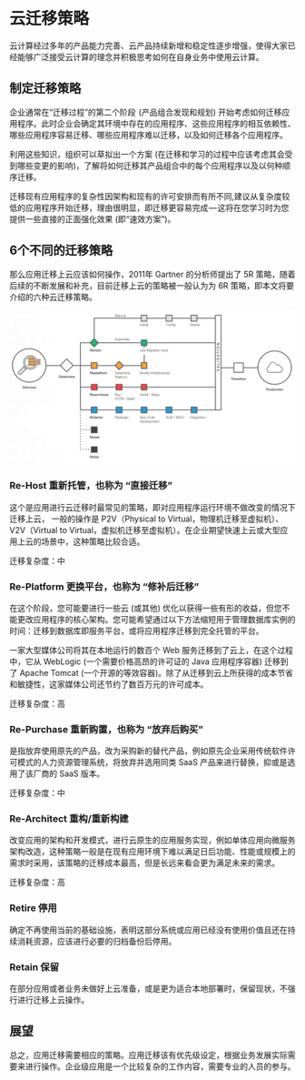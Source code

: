 # 云迁移策略

云计算经过多年的产品能力完善、云产品持续新增和稳定性逐步增强，使得大家已经能够广泛接受云计算的理念并积极思考如何在自身业务中使用云计算。

## 制定迁移策略

企业通常在“迁移过程”的第二个阶段  (产品组合发现和规划) 开始考虑如何迁移应用程序。此时企业会确定其环境中存在的应用程序、这些应用程序的相互依赖性、哪些应用程序容易迁移、哪些应用程序难以迁移，以及如何迁移各个应用程序。

利用这些知识，组织可以草拟出一个方案 (在迁移和学习的过程中应该考虑其会受到哪些变更的影响)，了解将如何迁移其产品组合中的每个应用程序以及以何种顺序迁移。

迁移现有应用程序的复杂性因架构和现有的许可安排而有所不同,建议从复杂度较低的应用程序开始迁移，理由很明显，即迁移更容易完成 — 这将在您学习时为您提供一些直接的正面强化效果 (即“速效方案”)。

## 6个不同的迁移策略

那么应用迁移上云应该如何操作，2011年 Gartner 的分析师提出了 5R 策略，随着后续的不断发展和补充，目前迁移上云的策略被一般认为为 6R 策略，即本文将要介绍的六种云迁移策略。

![Six Common Migration Strategies: Detailed View Diagram](./images/m6r-detailed-view.png)

### Re-Host 重新托管，也称为 “直接迁移”

这个是应用进行云迁移时最常见的策略，即对应用程序运行环境不做改变的情况下迁移上云， 一般的操作是 P2V（Physical to Virtual，物理机迁移至虚拟机）、V2V（Virtual to Virtual，虚拟机迁移至虚拟机）。在企业期望快速上云或大型应用上云的场景中，这种策略比较合适。

迁移复杂度：中

### Re-Platform 更换平台，也称为 “修补后迁移”

在这个阶段，您可能要进行一些云 (或其他) 优化以获得一些有形的收益，但您不能更改应用程序的核心架构。您可能希望通过以下方法缩短用于管理数据库实例的时间：迁移到数据库即服务平台，或将应用程序迁移到完全托管的平台。

一家大型媒体公司将其在本地运行的数百个 Web 服务迁移到了云上，在这个过程中，它从 WebLogic (一个需要价格高昂的许可证的 Java 应用程序容器) 迁移到了 Apache Tomcat (一个开源的等效容器)。除了从迁移到云上所获得的成本节省和敏捷性，这家媒体公司还节约了数百万元的许可成本。

迁移复杂度：高

### Re-Purchase 重新购置，也称为 “放弃后购买”

是指放弃使用原先的产品，改为采购新的替代产品，例如原先企业采用传统软件许可模式的人力资源管理系统，将放弃并选用同类 SaaS 产品来进行替换，抑或是选用了该厂商的 SaaS 版本。

迁移复杂度：中

### Re-Architect 重构/重新构建

改变应用的架构和开发模式，进行云原生的应用服务实现，例如单体应用向微服务架构改造，这种策略一般是在现有应用环境下难以满足日后功能、性能或规模上的需求时采用，该策略的迁移成本最高，但是长远来看会更为满足未来的需求。

迁移复杂度：高

### Retire 停用

确定不再使用当前的基础设施，表明这部分系统或应用已经没有使用价值且还在持续消耗资源，应该进行必要的归档备份后停用。

### Retain 保留

在部分应用或者业务未做好上云准备，或是更为适合本地部署时，保留现状，不强行进行迁移上云操作。

## 展望

总之，应用迁移需要相应的策略。应用迁移该有优先级设定，根据业务发展实际需要来进行操作。企业级应用是一个比较复杂的工作内容，需要专业的人员的参与。
